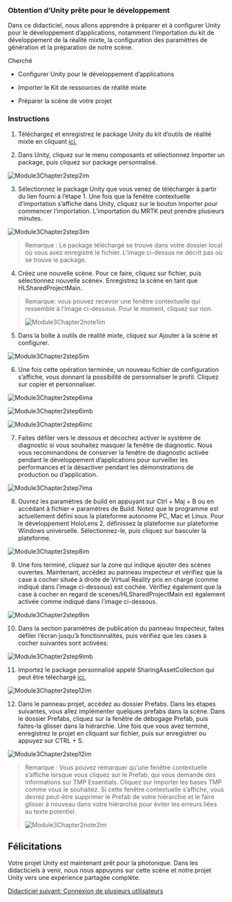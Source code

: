 ### <a name="getting-unity-ready-for-development"></a>Obtention d’Unity prête pour le développement 


Dans ce didacticiel, nous allons apprendre à préparer et à configurer Unity pour le développement d’applications, notamment l’importation du kit de développement de la réalité mixte, la configuration des paramètres de génération et la préparation de notre scène.

Cherché

- Configurer Unity pour le développement d’applications

- Importer le Kit de ressources de réalité mixte

- Préparer la scène de votre projet

### <a name="instructions"></a>Instructions

1. Téléchargez et enregistrez le package Unity du kit d’outils de réalité mixte en cliquant [ici.](https://github.com/microsoft/MixedRealityToolkit-Unity/releases/download/v2.0.0-RC2.1/Microsoft.MixedReality.Toolkit.Unity.Foundation-v2.0.0-RC2.1.unitypackage)

2. Dans Unity, cliquez sur le menu composants et sélectionnez Importer un package, puis cliquez sur package personnalisé.

![Module3Chapter2step2im](images/module3chapter2step2im.PNG)

3. Sélectionnez le package Unity que vous venez de télécharger à partir du lien fourni à l’étape 1. Une fois que la fenêtre contextuelle d’importation s’affiche dans Unity, cliquez sur le bouton Importer pour commencer l’importation. L’importation du MRTK peut prendre plusieurs minutes.

![Module3Chapter2step3im](images/module3chapter2step3im.PNG)

> Remarque : Le package téléchargé se trouve dans votre dossier local où vous avez enregistré le fichier. L’image ci-dessus ne décrit pas où se trouve le package.

4. Créez une nouvelle scène. Pour ce faire, cliquez sur fichier, puis sélectionnez nouvelle scène». Enregistrez la scène en tant que HLSharedProjectMain.

> Remarque: vous pouvez recevoir une fenêtre contextuelle qui ressemble à l’image ci-dessous. Pour le moment, cliquez sur non.
>
> ![Module3Chapter2note1im](images/module3chapter2note1im.PNG)

5. Dans la boîte à outils de réalité mixte, cliquez sur Ajouter à la scène et configurer.

![Module3Chapter2step5im](images/module3chapter2step5im.PNG)

6. Une fois cette opération terminée, un nouveau fichier de configuration s’affiche, vous donnant la possibilité de personnaliser le profil. Cliquez sur copier et personnaliser.

![Module3Chapter2step6ima](images/module3chapter2step6ima.PNG)

![Module3Chapter2step6imb](images/module3chapter2step6imb.PNG)

![Module3Chapter2step6imc](images/module3chapter2step6imc.PNG)

7. Faites défiler vers le dessous et décochez activer le système de diagnostic si vous souhaitez masquer la fenêtre de diagnostic. Nous vous recommandons de conserver la fenêtre de diagnostic activée pendant le développement d’applications pour surveiller les performances et la désactiver pendant les démonstrations de production ou d’application. 

![Module3Chapter2step7ima](images/module3chapter2step7ima.PNG)

8. Ouvrez les paramètres de build en appuyant sur Ctrl + Maj + B ou en accédant à fichier-> paramètres de Build. Notez que le programme est actuellement défini sous la plateforme autonome PC, Mac et Linux. Pour le développement HoloLens 2, définissez la plateforme sur plateforme Windows universelle. Sélectionnez-le, puis cliquez sur basculer la plateforme.

![Module3Chapter2step8im](images/module3chapter2step8im.PNG)

9. Une fois terminé, cliquez sur la zone qui indique ajouter des scènes ouvertes. Maintenant, accédez au panneau inspecteur et vérifiez que la case à cocher située à droite de Virtual Reality pris en charge (comme indiqué dans l’image ci-dessous) est cochée. Vérifiez également que la case à cocher en regard de scenes/HLSharedProjectMain est également activée comme indiqué dans l’image ci-dessous.

![Module3Chapter2step9im](images/module3chapter2step9im.PNG)

10. Dans la section paramètres de publication du panneau Inspecteur, faites défiler l’écran jusqu’à fonctionnalités, puis vérifiez que les cases à cocher suivantes sont activées:

![Module3Chapter2step9imb](images/module3chapter2step9imb.PNG)

11. Importez le package personnalisé appelé SharingAssetCollection qui peut être téléchargé [ici.](https://github.com/microsoft/MixedRealityLearning/releases/tag/development)

![Module3Chapter2step12im](images/module3chapter2step11im.PNG)

12. Dans le panneau projet, accédez au dossier Prefabs. Dans les étapes suivantes, vous allez implémenter quelques prefabs dans la scène. Dans le dossier Prefabs, cliquez sur la fenêtre de débogage Prefab, puis faites-la glisser dans la hiérarchie. Une fois que vous avez terminé, enregistrez le projet en cliquant sur fichier, puis sur enregistrer ou appuyez sur CTRL + S.

![Module3Chapter2step12im](images/module3chapter2step12im.PNG)

   > Remarque : Vous pouvez remarquer qu’une fenêtre contextuelle s’affiche lorsque vous cliquez sur le Prefab, qui vous demande des informations sur TMP Essentials. Cliquez sur Importer les bases TMP comme vous le souhaitez. Si cette fenêtre contextuelle s’affiche, vous devrez peut-être supprimer le Prefab de votre hiérarchie et le faire glisser à nouveau dans votre hiérarchie pour éviter les erreurs liées au texte potentiel.
   >
>![Module3Chapter2note2im](images/module3chapter2note2im.PNG)


## <a name="congratulations"></a>Félicitations

Votre projet Unity est maintenant prêt pour la photonique. Dans les didacticiels à venir, nous nous appuyons sur cette scène et notre projet Unity vers une expérience partagée complète.

[Didacticiel suivant: Connexion de plusieurs utilisateurs](mrlearning-sharing(photon)-ch3.md)

